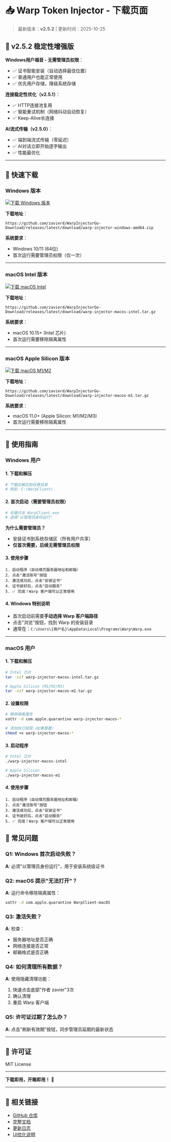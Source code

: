 # 📥 Warp Token Injector - 下载页面

> 最新版本：**v2.5.2** | 更新时间：2025-10-25

## 🎉 v2.5.2 稳定性增强版

**Windows用户福音 - 无需管理员权限**：
- ✅ 证书智能安装（自动选择最佳位置）
- ✅ 普通用户也能正常使用
- ✅ 优先用户存储，降级系统存储

**连接稳定性优化（v2.5.1）**：
- ✅ HTTP连接池复用
- ✅ 智能重试机制（网络抖动自动恢复）
- ✅ Keep-Alive长连接

**AI流式传输（v2.5.0）**：
- ✅ 端到端流式传输（零延迟）
- ✅ AI对话立即开始逐字输出
- ✅ 性能最优化

---

## 🚀 快速下载

### Windows 版本

[![下载 Windows 版本](https://img.shields.io/badge/Windows-下载-blue?style=for-the-badge&logo=windows)](https://github.com/zavierd/WarpInjectorGo-Download/releases/latest/download/warp-injector-windows-amd64.zip)

**下载地址**：
```
https://github.com/zavierd/WarpInjectorGo-Download/releases/latest/download/warp-injector-windows-amd64.zip
```

**系统要求**：
- Windows 10/11 (64位)
- 首次运行需要管理员权限（仅一次）

---

### macOS Intel 版本

[![下载 macOS Intel](https://img.shields.io/badge/macOS_Intel-下载-black?style=for-the-badge&logo=apple)](https://github.com/zavierd/WarpInjectorGo-Download/releases/latest/download/warp-injector-macos-intel.tar.gz)

**下载地址**：
```
https://github.com/zavierd/WarpInjectorGo-Download/releases/latest/download/warp-injector-macos-intel.tar.gz
```

**系统要求**：
- macOS 10.15+ (Intel 芯片)
- 首次运行需要移除隔离属性

---

### macOS Apple Silicon 版本

[![下载 macOS M1/M2](https://img.shields.io/badge/macOS_M1/M2-下载-black?style=for-the-badge&logo=apple)](https://github.com/zavierd/WarpInjectorGo-Download/releases/latest/download/warp-injector-macos-m1.tar.gz)

**下载地址**：
```
https://github.com/zavierd/WarpInjectorGo-Download/releases/latest/download/warp-injector-macos-m1.tar.gz
```

**系统要求**：
- macOS 11.0+ (Apple Silicon: M1/M2/M3)
- 首次运行需要移除隔离属性

---

## 📖 使用指南

### Windows 用户

#### 1. 下载和解压
```powershell
# 下载后解压到任意目录
# 例如：C:\WarpClient\
```

#### 2. 首次启动（需要管理员权限）
```powershell
# 右键点击 WarpClient.exe
# 选择"以管理员身份运行"
```

**为什么需要管理员？**
- 安装证书到系统存储区（所有用户共享）
- **仅首次需要，后续无需管理员权限**

#### 3. 使用步骤
```
1. 启动程序（自动填充服务器地址和邮箱）
2. 点击"激活账号"按钮
3. 激活成功后，点击"安装证书"
4. 证书装好后，点击"启动服务"
5. ✅ 完成！Warp 客户端可以正常使用
```

#### 4. Windows 特别说明
- 首次启动前需要**手动选择 Warp 客户端路径**
- 点击"浏览"按钮，找到 Warp 的安装目录
- 通常在：`C:\Users\{用户名}\AppData\Local\Programs\Warp\Warp.exe`

---

### macOS 用户

#### 1. 下载和解压
```bash
# Intel 芯片
tar -xzf warp-injector-macos-intel.tar.gz

# Apple Silicon (M1/M2/M3)
tar -xzf warp-injector-macos-m1.tar.gz
```

#### 2. 设置权限
```bash
# 移除隔离属性
xattr -d com.apple.quarantine warp-injector-macos-*

# 添加执行权限（如果需要）
chmod +x warp-injector-macos-*
```

#### 3. 启动程序
```bash
# Intel 芯片
./warp-injector-macos-intel

# Apple Silicon
./warp-injector-macos-m1
```

#### 4. 使用步骤
```
1. 启动程序（自动填充服务器地址和邮箱）
2. 点击"激活账号"按钮
3. 激活成功后，点击"安装证书"
4. 证书装好后，点击"启动服务"
5. ✅ 完成！Warp 客户端可以正常使用
```


## 🔧 常见问题

### Q1: Windows 首次启动失败？
**A**: 必须"以管理员身份运行"，用于安装系统级证书

### Q2: macOS 提示"无法打开"？
**A**: 运行命令移除隔离属性：
```bash
xattr -d com.apple.quarantine WarpClient-macOS
```

### Q3: 激活失败？
**A**: 检查：
- 服务器地址是否正确
- 网络连接是否正常
- 邮箱格式是否正确

### Q4: 如何清理所有数据？
**A**: 使用隐藏清理功能：
1. 快速点击底部"作者 zavier"3次
2. 确认清理
3. 重启 Warp 客户端

### Q5: 许可证过期了怎么办？
**A**: 点击"刷新有效期"按钮，同步管理员延期的最新状态

---

## 📄 许可证

MIT License

---

**下载即用，开箱即用！** 🎉

---

## 🔗 相关链接

- [GitHub 仓库](https://github.com/zavierd/WarpInjectorGo)
- [完整文档](https://github.com/zavierd/WarpInjectorGo/blob/main/README.md)
- [更新日志](https://github.com/zavierd/WarpInjectorGo/blob/main/CHANGELOG.md)
- [UI优化说明](https://github.com/zavierd/WarpInjectorGo/blob/main/UI_OPTIMIZATION_SUMMARY.md)

